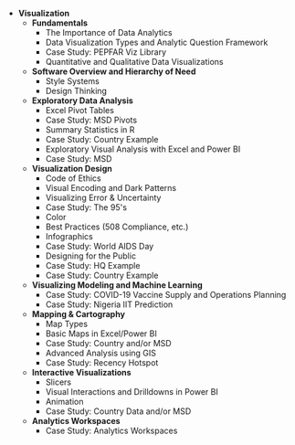 - **Visualization**
  - **Fundamentals**
    - The Importance of Data Analytics
    - Data Visualization Types and Analytic Question Framework
    - Case Study: PEPFAR Viz Library
    - Quantitative and Qualitative Data Visualizations
  - **Software Overview and Hierarchy of Need**
    - Style Systems
    - Design Thinking
  - **Exploratory Data Analysis**
    - Excel Pivot Tables
    - Case Study: MSD Pivots
    - Summary Statistics in R
    - Case Study: Country Example
    - Exploratory Visual Analysis with Excel and Power BI
    - Case Study: MSD
  - **Visualization Design**
    - Code of Ethics
    - Visual Encoding and Dark Patterns
    - Visualizing Error & Uncertainty
    - Case Study: The 95's
    - Color
    - Best Practices (508 Compliance, etc.)
    - Infographics
    - Case Study: World AIDS Day
    - Designing for the Public
    - Case Study: HQ Example
    - Case Study: Country Example
  - **Visualizing Modeling and Machine Learning**
    - Case Study: COVID-19 Vaccine Supply and Operations Planning
    - Case Study: Nigeria IIT Prediction
  - **Mapping & Cartography**
    - Map Types
    - Basic Maps in Excel/Power BI
    - Case Study: Country and/or MSD
    - Advanced Analysis using GIS
    - Case Study: Recency Hotspot
  - **Interactive Visualizations**
    - Slicers
    - Visual Interactions and Drilldowns in Power BI
    - Animation
    - Case Study: Country Data and/or MSD
  - **Analytics Workspaces**
    - Case Study: Analytics Workspaces
